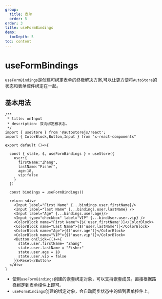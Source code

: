 ```yaml
---
group:
  title: 表单
  order: 5
order: 3 
title: useFormBindings
demo:
  tocDepth: 5
toc: content
---
```

 

# useFormBindings

`useFormBindings`是创建可绑定表单的终极解决方案,可以让更方便将`AutoStore`的状态和表单控件绑定在一起。


## 基本用法

```tsx  
/**
 * title: onInput
 * description: 双向绑定根状态。
 */
import { useStore } from '@autostorejs/react';
import { ColorBlock,Button,Input } from "x-react-components"
 
export default ()=>{

  const { state, $, useFormBindings } = useStore({
    user:{
      firstName:"Zhang",
      lastName:"Fisher",
      age:18,
      vip:false 
    }
  })

  const bindings = useFormBindings()

  return <div>    
    <Input label="First Name" {...bindings.user.firstName}/>
    <Input label="last Name" {...bindings.user.lastName} />
    <Input label="Age" {...bindings.user.age}/>
    <Input type="checkbox" label="VIP" {...bindUser.user.vip} />
    <ColorBlock name="First Name">{$('user.firstName')}</ColorBlock>
    <ColorBlock name="Last Name">{$('user.lastName')}</ColorBlock>        
    <ColorBlock name="Age">{$('user.age')}</ColorBlock>        
    <ColorBlock name="VIP">{$('user.vip')}</ColorBlock>    
    <Button onClick={()=>{
      state.user.firstName= "Zhang"
      state.user.lastName = "Fisher"
      state.user.age = 18
      state.user.vip = false
    }}>Reset</Button>
  </div>
}

```

- 使用`useFormBindings`创建的嵌套绑定对象，可以支持嵌套成员。直接根据路径绑定到表单控件上即可。
- `useFormBindings`创建的绑定对象，会自动同步状态中的值到表单控件上。
